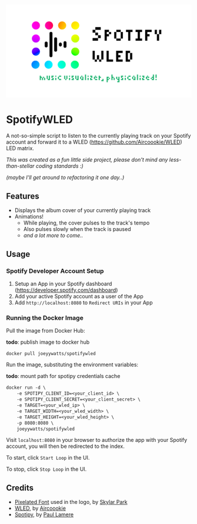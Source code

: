![SpotifyWLED](./spotifywled.png)

# SpotifyWLED
A not-so-simple script to listen to the currently playing track on your Spotify account and forward it to a WLED (https://github.com/Aircoookie/WLED) LED matrix.


_This was created as a fun little side project, please don't mind any less-than-stellar coding standards :)_

_(maybe I'll get around to refactoring it one day..)_

## Features
- Displays the album cover of your currently playing track
- Animations!
  - While playing, the cover pulses to the track's tempo
  - Also pulses slowly when the track is paused
  - _and a lot more to come.._


## Usage
### Spotify Developer Account Setup
1. Setup an App in your Spotify dashboard (https://developer.spotify.com/dashboard)
2. Add your active Spotify account as a user of the App
3. Add `http://localhost:8080` to `Redirect URIs` in your App


### Running the Docker Image
Pull the image from Docker Hub:

**todo**: publish image to docker hub
```
docker pull joeyywatts/spotifywled
```

Run the image, substituting the environment variables:

**todo**: mount path for spotipy credentials cache
```
docker run -d \
    -e SPOTIPY_CLIENT_ID=<your_client_id> \
    -e SPOTIPY_CLIENT_SECRET=<your_client_secret> \
    -e TARGET=<your_wled_ip> \
    -e TARGET_WIDTH=<your_wled_width> \
    -e TARGET_HEIGHT=<your_wled_height> \
    -p 8080:8080 \
    joeyywatts/spotifywled
```

Visit `localhost:8080` in your browser to authorize the app with your Spotify account, you will then be redirected to the index.

To start, click `Start Loop` in the UI.

To stop, click `Stop Loop` in the UI.


## Credits
- [Pixelated Font](https://www.dafont.com/pixelated.font) used in the logo, by [Skylar Park](https://www.dafont.com/skylar-park.d2956)
- [WLED](https://github.com/Aircoookie/WLED), by [Aircoookie](https://github.com/Aircoookie)
- [Spotipy](https://github.com/spotipy-dev/spotipy), by [Paul Lamere](https://github.com/plamere)
